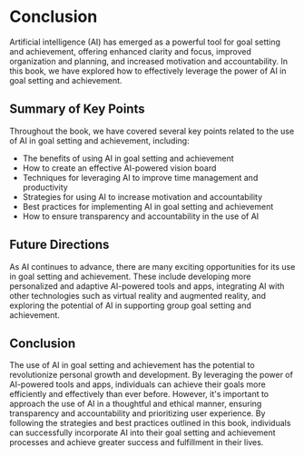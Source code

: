# Conclusion

Artificial intelligence (AI) has emerged as a powerful tool for goal setting and achievement, offering enhanced clarity and focus, improved organization and planning, and increased motivation and accountability. In this book, we have explored how to effectively leverage the power of AI in goal setting and achievement.

Summary of Key Points
---------------------

Throughout the book, we have covered several key points related to the use of AI in goal setting and achievement, including:

* The benefits of using AI in goal setting and achievement
* How to create an effective AI-powered vision board
* Techniques for leveraging AI to improve time management and productivity
* Strategies for using AI to increase motivation and accountability
* Best practices for implementing AI in goal setting and achievement
* How to ensure transparency and accountability in the use of AI

Future Directions
-----------------

As AI continues to advance, there are many exciting opportunities for its use in goal setting and achievement. These include developing more personalized and adaptive AI-powered tools and apps, integrating AI with other technologies such as virtual reality and augmented reality, and exploring the potential of AI in supporting group goal setting and achievement.

Conclusion
----------

The use of AI in goal setting and achievement has the potential to revolutionize personal growth and development. By leveraging the power of AI-powered tools and apps, individuals can achieve their goals more efficiently and effectively than ever before. However, it's important to approach the use of AI in a thoughtful and ethical manner, ensuring transparency and accountability and prioritizing user experience. By following the strategies and best practices outlined in this book, individuals can successfully incorporate AI into their goal setting and achievement processes and achieve greater success and fulfillment in their lives.